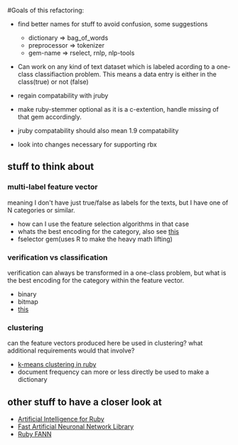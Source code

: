 #Goals of this refactoring:

- find better names for stuff to avoid confusion, some suggestions
  - dictionary => bag_of_words
  - preprocessor => tokenizer
  - gem-name => rselect, rnlp, nlp-tools

- Can work on any kind of text dataset which is labeled acording to a one-class
classifiaction problem. This means a data entry is either in the class(true) or
not (false)

- regain compatability with jruby
- make ruby-stemmer optional as it is a c-extention, handle missing of that gem
  accordingly.
- jruby compatability should also mean 1.9 compatability
- look into changes necessary for supporting rbx

## stuff to think about

### multi-label feature vector

meaning I don't have just true/false as labels for the texts, but I have one of
N categories or similar.

- how can I use the feature selection algorithms in that case
- whats the best encoding for the category, also see [this](ftp://ftp.sas.com/pub/neural/FAQ2.html#A_cat)
- fselector gem(uses R to make the heavy math lifting)

### verification vs classification

verification can always be transformed in a one-class problem, but what is the
best encoding for the category within the feature vector.

- binary
- bitmap
- [this](ftp://ftp.sas.com/pub/neural/FAQ2.html#A_cat)

### clustering

can the feature vectors produced here be used in clustering?
what additional requirements would that involve?

- [k-means clustering in ruby](http://colinfdrake.com/2011/05/28/clustering-in-ruby.html)
- document frequency can more or less directly be used to make a dictionary

## other stuff to have a closer look at

- [Artificial Intelligence for Ruby](http://www.ai4r.org/)
- [Fast Artificial Neuronal Network Library](http://leenissen.dk/fann/wp/)
- [Ruby FANN](https://github.com/tangledpath/ruby-fann)
